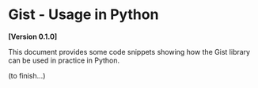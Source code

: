 Gist - Usage in Python
==================================

**[Version 0.1.0]**

This document provides some code snippets showing how the Gist library can be used in practice in Python.

(to finish...)
